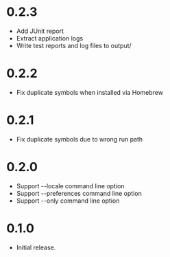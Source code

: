 # 0.2.3

* Add JUnit report
* Extract application logs
* Write test reports and log files to output/

# 0.2.2

* Fix duplicate symbols when installed via Homebrew

# 0.2.1

* Fix duplicate symbols due to wrong run path

# 0.2.0

* Support --locale command line option
* Support --preferences command line option
* Support --only command line option

# 0.1.0

* Initial release.
